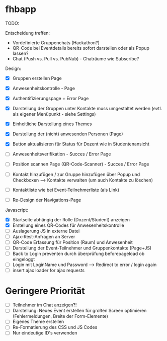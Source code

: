 fhbapp
======
TODO:

Entscheidung treffen:
- Vordefinierte Gruppenchats (Hackathon?)
- QR-Code bei Eventdetails bereits sofort darstellen oder als Popup lassen?
- Chat (Push vs. Pull vs. PubNub) - Chaträume wie Subscribe?


Design:
- [x] Gruppen erstellen Page
- [x] Anwesenheitskontrolle - Page
- [x] Authentifizierungspage + Error Page
- [x] Darstellung der Gruppen unter Kontakte muss umgestaltet werden (evtl. als eigener Menüpunkt - siehe Settings)
- [x] Einheitliche Darstellung eines Themes
- [x] Darstellung der (nicht) anwesenden Personen (Page)
- [x] Button aktualisieren für Status für Dozent wie in Studentenansicht
- [ ] Anwesenheitsverifikation - Succes / Error Page
- [ ] Position scannen Page (QR-Code-Scanner) - Succes / Error Page
- [ ] Kontakt hinzufügen / zur Gruppe hinzufügen über Popup und Checkboxen --> Kontakte verwalten (um auch Kontakte zu löschen)
- [ ] Kontaktliste wie bei Event-Teilnehmerliste (als Link)
- [ ] Re-Design der Navigations-Page


Javascript:
- [x] Startseite abhängig der Rolle (Dozent/Student) anzeigen
- [x] Erstellung eines QR-Codes für Anwesenheitskontrolle
- [ ] Auslagerung JS in externe Datei
- [ ] Ajax-Rest-Anfragen an Server
- [ ] QR-Code Erfassung für Position (Raum) und Anwesenheit
- [ ] Darstellung der Event-Teilnehmer und Gruppenkontakte (Page+JS)
- [ ] Back to Login preventen durch überprüfung beforepageload ob eingeloggt
- [ ] Login mit LoginName und Password --> Redirect to error / login again
- [ ] insert ajax loader for ajax requests

Geringere Priorität
===
- [ ] Teilnehmer im Chat anzeigen?!
- [ ] Darstellung: Neues Event erstellen für großen Screen optimieren (Fehlermeldungen, Breite der Form-Elemente)
- [ ] Eigenes Theme erstellen
- [ ] Re-Formatierung des CSS und JS Codes
- [ ] Nur eindeutige ID's verwenden